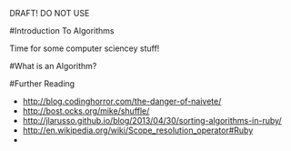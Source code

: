 DRAFT! DO NOT USE

#Introduction To Algorithms

Time for some computer sciencey stuff!

#What is an Algorithm?





#Further Reading

* http://blog.codinghorror.com/the-danger-of-naivete/
* http://bost.ocks.org/mike/shuffle/
* http://jlarusso.github.io/blog/2013/04/30/sorting-algorithms-in-ruby/
* http://en.wikipedia.org/wiki/Scope_resolution_operator#Ruby
* 


